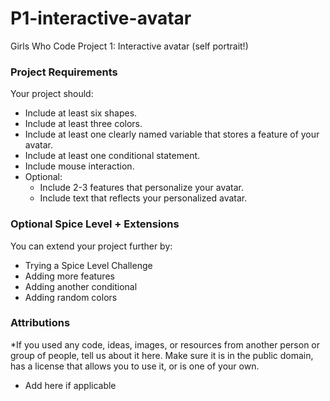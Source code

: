 # P1-interactive-avatar
Girls Who Code Project 1: Interactive avatar (self portrait!)

### Project Requirements
Your project should:
- Include at least six shapes. 
- Include at least three colors.
- Include at least one clearly named variable that stores a feature of your avatar. 
- Include at least one conditional statement.
- Include mouse interaction.
- Optional:
  - Include 2-3 features that personalize your avatar.
  - Include text that reflects your personalized avatar.
  
### Optional Spice Level + Extensions
You can extend your project further by:
- Trying a Spice Level Challenge 
- Adding more features 
- Adding another conditional 
- Adding random colors 

###  Attributions
*If you used any code, ideas, images, or resources from another person or group of people, tell us about it here. Make sure it is in the public domain, has a license that allows you to use it, or is one of your own.
- Add here if applicable
